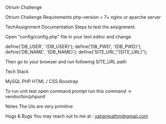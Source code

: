 Otrium Challenge

Otrium Challenge
Requirements
php-version = 7+
nginx or aparche server

TechAssignment Documentation
Steps to test the assignment.


Open "config/config.php" file in your text editor and change

define('DB_USER', '{DB_USER}');
define('DB_PWD', '{DB_PWD}');
define('DB_NAME', '{DB_NAME}');
define('SITE_URL',"{SITE_URL}"); 
 

Then go to your browser and run following SITE_URL path


Tech Stack 

MySQL
PHP
HTML / CSS 
Boostrap

To run unit test
open command prompt
run this command -> vendor/bin/phpunit

Notes
The UIs are very primitive

Hugs & Bugs
You may reach out to me at : yahampathm@gmail.com
